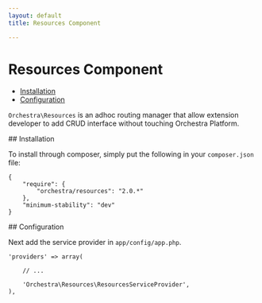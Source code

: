 ```yaml
---
layout: default
title: Resources Component

---
```


Resources Component
==============

* [Installation](#installation)
* [Configuration](#configuration)

<article id="introduction">

`Orchestra\Resources` is an adhoc routing manager that allow extension developer to add CRUD interface without touching Orchestra Platform.

</article>

<article id="installation">
## Installation

To install through composer, simply put the following in your `composer.json` file:

	{
		"require": {
			"orchestra/resources": "2.0.*"
		},
		"minimum-stability": "dev"
	}

</article>

<article id="configuration">
## Configuration

Next add the service provider in `app/config/app.php`.

	'providers' => array(
		
		// ...
		
		'Orchestra\Resources\ResourcesServiceProvider',
	),

</article>
